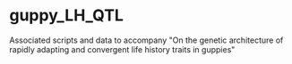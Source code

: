 # guppy_LH_QTL
Associated scripts and data to accompany "On the genetic architecture of rapidly adapting and convergent life history traits in guppies"
